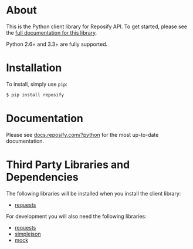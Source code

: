 # About
This is the Python client library for Reposify API. To get started, please see the [full documentation for this library](http://reposify.com/docs/api/python).

Python 2.6+ and 3.3+ are fully supported.

# Installation
To install, simply use `pip`:

```bash
$ pip install reposify
```
# Documentation
Please see [docs.reposify.com/?python](https://docs.reposify.com/?python) for the most up-to-date documentation.

# Third Party Libraries and Dependencies
The following libraries will be installed when you install the client library:
* [requests](https://github.com/kennethreitz/requests)

For development you will also need the following libraries:
* [requests](https://github.com/kennethreitz/requests)
* [simplejson](https://github.com/simplejson/simplejson)
* [mock](https://github.com/testing-cabal/mock)
